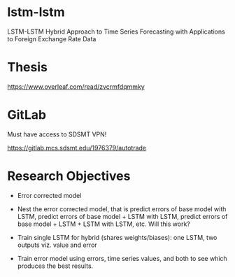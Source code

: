 # lstm-lstm
LSTM-LSTM Hybrid Approach to Time Series Forecasting with Applications to Foreign Exchange Rate Data

# Thesis
https://www.overleaf.com/read/zvcrmfdqmmky

# GitLab

Must have access to SDSMT VPN!

https://gitlab.mcs.sdsmt.edu/1976379/autotrade

# Research Objectives

+ Error corrected model

+ Nest the error corrected model, that is predict errors of base model with LSTM, predict errors of base model + LSTM with LSTM, predict errors of base model + LSTM + LSTM with LSTM, etc. Will this work?

+ Train single LSTM for hybrid (shares weights/biases): one LSTM, two outputs viz. value and error

+ Train error model using errors, time series values, and both to see which produces the best results. 
